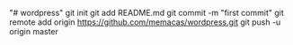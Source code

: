 "# wordpress"  git init git add README.md git commit -m "first commit" git remote add origin https://github.com/memacas/wordpress.git git push -u origin master
